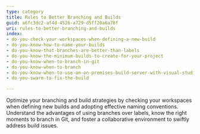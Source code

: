 ```yaml
---
type: category
title: Rules to Better Branching and Builds
guid: a6fc3dc2-af4d-4526-a729-d5ff20a6a78f
uri: rules-to-better-branching-and-builds
index:
- do-you-check-your-workspaces-when-defining-a-new-build
- do-you-know-how-to-name-your-builds
- do-you-know-that-branches-are-better-than-labels
- do-you-know-the-minimum-builds-to-create-for-your-project
- do-you-know-when-to-branch-in-git
- do-you-know-when-to-branch
- do-you-know-when-to-use-an-on-premises-build-server-with-visual-studio-online
- do-you-swarm-to-fix-the-build

---
```

 
Optimize your branching and build strategies by checking your workspaces when defining new builds and adopting effective naming conventions. Understand the advantages of using branches over labels, know the right moments to branch in Git, and foster a collaborative environment to swiftly address build issues.
